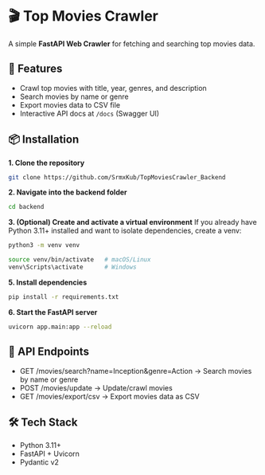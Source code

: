 # 🎬 Top Movies Crawler
A simple **FastAPI Web Crawler** for fetching and searching top movies data.


## 🚀 Features
- Crawl top movies with title, year, genres, and description  
- Search movies by name or genre  
- Export movies data to CSV file
- Interactive API docs at `/docs` (Swagger UI)  


## 📦 Installation
**1. Clone the repository**
```bash
git clone https://github.com/SrmxKub/TopMoviesCrawler_Backend
```

**2. Navigate into the backend folder**
```bash
cd backend
```

**3. (Optional) Create and activate a virtual environment**
If you already have Python 3.11+ installed and want to isolate dependencies, create a venv:
```bash
python3 -m venv venv

source venv/bin/activate   # macOS/Linux
venv\Scripts\activate      # Windows
```

**5. Install dependencies**
```bash
pip install -r requirements.txt
```

**6. Start the FastAPI server**
```bash
uvicorn app.main:app --reload
```


## 📡 API Endpoints
- GET  /movies/search?name=Inception&genre=Action → Search movies by name or genre
- POST /movies/update → Update/crawl movies
- GET  /movies/export/csv → Export movies data as CSV


## 🛠️ Tech Stack
- Python 3.11+
- FastAPI + Uvicorn
- Pydantic v2
